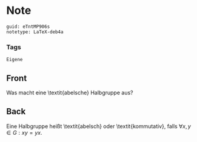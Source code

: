 # Note
```
guid: eTntMP906s
notetype: LaTeX-deb4a
```

### Tags
```
Eigene
```

## Front
Was macht eine \textit{abelsche} Halbgruppe aus?

## Back
Eine Halbgruppe heißt \textit{abelsch} oder \textit{kommutativ}, falls $\forall x, y \in G: x y=y x$.
